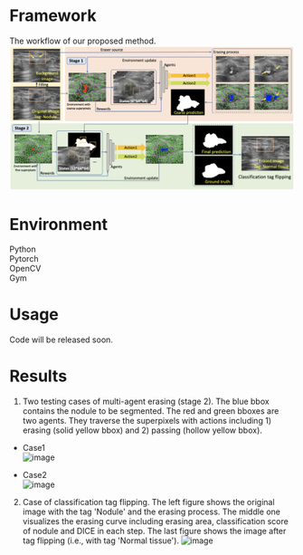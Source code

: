 # Framework

The workflow of our proposed method. 
![image](https://github.com/goloooo777/flip-learning/blob/main/images/framework.png)

# Environment

Python  
Pytorch  
OpenCV  
Gym  

# Usage

Code will be released soon.

# Results

1. Two testing cases of multi-agent erasing (stage 2). The blue bbox contains the nodule to be segmented. The red and green bboxes are two agents. They traverse the superpixels with actions including 1) erasing (solid yellow bbox) and 2) passing (hollow yellow bbox).

* Case1  
![image](https://github.com/goloooo777/flip-learning/blob/main/images/1_image.gif) 

* Case2  
![image](https://github.com/goloooo777/flip-learning/blob/main/images/2_image.gif)

2. Case of classification tag flipping. The left figure shows the original image with the tag 'Nodule' and the erasing process. The middle one visualizes the erasing curve including erasing area, classification score of nodule and DICE in each step. The last figure shows the image after tag flipping (i.e., with tag 'Normal tissue'). 
![image](https://github.com/goloooo777/flip-learning/blob/main/images/tag_flipping.gif)


